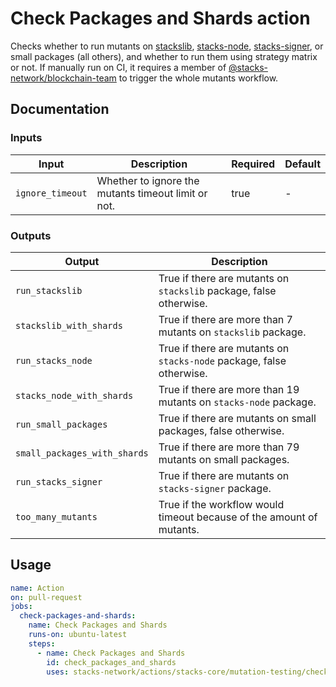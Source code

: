 # Check Packages and Shards action

Checks whether to run mutants on [stackslib](https://github.com/stacks-network/stacks-core/tree/develop/stackslib), [stacks-node](https://github.com/stacks-network/stacks-core/tree/develop/stacks-node), [stacks-signer](https://github.com/stacks-network/stacks-core/tree/develop/stacks-signer), or small packages (all others), and whether to run them using strategy matrix or not.
If manually run on CI, it requires a member of [@stacks-network/blockchain-team](https://github.com/orgs/stacks-network/teams/blockchain-team) to trigger the whole mutants workflow.

## Documentation

### Inputs

| Input            | Description                                         | Required | Default |
| ---------------- | --------------------------------------------------- | -------- | ------- |
| `ignore_timeout` | Whether to ignore the mutants timeout limit or not. |   true   |    -    |

### Outputs
| Output | Description |
| ------------------------------- | ----------------------------------------------------- |
| `run_stackslib` | True if there are mutants on `stackslib` package, false otherwise.
| `stackslib_with_shards` | True if there are more than 7 mutants on `stackslib` package.
| `run_stacks_node` | True if there are mutants on `stacks-node` package, false otherwise.
| `stacks_node_with_shards` | True if there are more than 19 mutants on `stacks-node` package.
| `run_small_packages` | True if there are mutants on small packages, false otherwise.
| `small_packages_with_shards` | True if there are more than 79 mutants on small packages.
| `run_stacks_signer` | True if there are mutants on `stacks-signer` package.
| `too_many_mutants` | True if the workflow would timeout because of the amount of mutants.

## Usage

```yaml
name: Action
on: pull-request
jobs:
  check-packages-and-shards:
    name: Check Packages and Shards
    runs-on: ubuntu-latest
    steps:
      - name: Check Packages and Shards
        id: check_packages_and_shards
        uses: stacks-network/actions/stacks-core/mutation-testing/check-packages-and-shards@main
```

